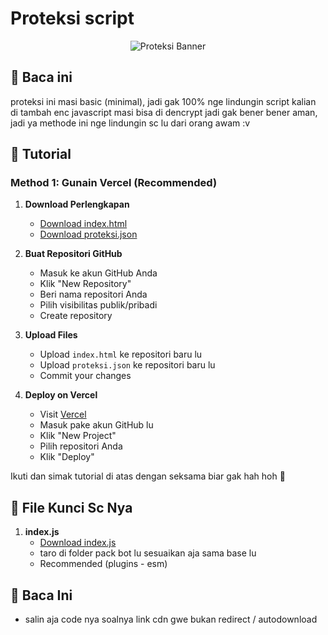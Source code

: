 # Proteksi script

<div align="center">
  <img src="https://cdn.rendigital.store/tmp/proteksi.png" alt="Proteksi Banner">
</div>

## 📝 Baca ini
proteksi ini masi basic (minimal), jadi gak 100% nge lindungin script kalian di tambah enc javascript masi bisa di dencrypt jadi gak bener bener aman, jadi ya methode ini nge lindungin sc lu dari orang awam :v

## 🚀 Tutorial

### Method 1: Gunain Vercel (Recommended)
1. **Download Perlengkapan**
   - [Download index.html](https://github.com/rencollins/proteksi-script/blob/main/kuncisc.html)
   - [Download proteksi.json](https://cdn.rendigital.store/tmp/proteksi.json)

2. **Buat Repositori GitHub**
   - Masuk ke akun GitHub Anda
   - Klik "New Repository"
   - Beri nama repositori Anda
   - Pilih visibilitas publik/pribadi
   - Create repository

3. **Upload Files**
   - Upload `index.html` ke repositori baru lu
   - Upload `proteksi.json` ke repositori baru lu
   - Commit your changes

4. **Deploy on Vercel**
   - Visit [Vercel](https://vercel.com)
   - Masuk pake akun GitHub lu
   - Klik "New Project"
   - Pilih repositori Anda
   - Klik "Deploy"

Ikuti dan simak tutorial di atas dengan seksama biar gak hah hoh 🗿

## 📁 File Kunci Sc Nya
1. **index.js**
   - [Download index.js](https://cdn.rendigital.store/tmp/index-kuncinya.js)
   - taro di folder pack bot lu sesuaikan aja sama base lu
   - Recommended (plugins - esm)

## 💭 Baca Ini
   - salin aja code nya soalnya link cdn gwe bukan redirect / autodownload

